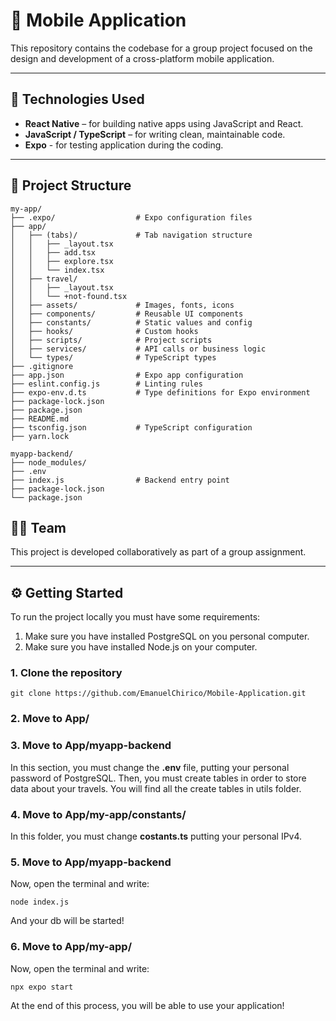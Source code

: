 # 📱 Mobile Application

This repository contains the codebase for a group project focused on the design and development of a cross-platform mobile application.

---

## 🚀 Technologies Used

- **React Native** – for building native apps using JavaScript and React. 
- **JavaScript / TypeScript** – for writing clean, maintainable code. 
- **Expo** - for testing application during the coding.

---

## 📂 Project Structure

```text
my-app/
├── .expo/                  # Expo configuration files
├── app/
│   ├── (tabs)/             # Tab navigation structure
│   │   ├── _layout.tsx
│   │   ├── add.tsx
│   │   ├── explore.tsx
│   │   └── index.tsx
│   ├── travel/
│   │   ├── _layout.tsx
│   │   └── +not-found.tsx
│   ├── assets/             # Images, fonts, icons
│   ├── components/         # Reusable UI components
│   ├── constants/          # Static values and config
│   ├── hooks/              # Custom hooks
│   ├── scripts/            # Project scripts
│   ├── services/           # API calls or business logic
│   └── types/              # TypeScript types
├── .gitignore
├── app.json                # Expo app configuration
├── eslint.config.js        # Linting rules
├── expo-env.d.ts           # Type definitions for Expo environment
├── package-lock.json
├── package.json
├── README.md
├── tsconfig.json           # TypeScript configuration
├── yarn.lock

myapp-backend/
├── node_modules/
├── .env
├── index.js                # Backend entry point
├── package-lock.json
└── package.json

```

## 🧑‍💻 Team

This project is developed collaboratively as part of a group assignment.  

---

## ⚙️ Getting Started

To run the project locally you must have some requirements:

1) Make sure you have installed PostgreSQL on you personal computer.
2) Make sure you have installed Node.js on your computer.

### 1. Clone the repository
```text
git clone https://github.com/EmanuelChirico/Mobile-Application.git
```
### 2. Move to App/

### 3. Move to App/myapp-backend
In this section, you must change the **.env** file, putting your personal password of PostgreSQL.
Then, you must create tables in  order to store data about your travels.
You will find all the create tables in utils folder.

### 4. Move to App/my-app/constants/
In this folder, you must change **costants.ts** putting your personal IPv4.

### 5. Move to App/myapp-backend 
Now, open the terminal and write:

```text
node index.js
```
And your db will be started!

### 6. Move to App/my-app/
Now, open the terminal and write:
```text
npx expo start
```
At the end of this process, you will be able to use your application!

